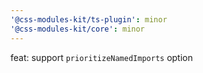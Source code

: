 ```yaml
---
'@css-modules-kit/ts-plugin': minor
'@css-modules-kit/core': minor
---
```


feat: support `prioritizeNamedImports` option
